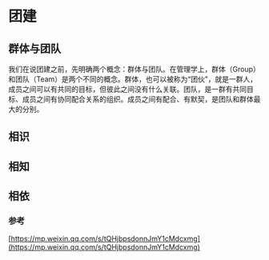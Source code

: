 # 团建

## 群体与团队

我们在说团建之前，先明确两个概念：群体与团队。在管理学上，群体（Group）和团队（Team）是两个不同的概念。群体，也可以被称为“团伙”，就是一群人，成员之间可以有共同的目标，但彼此之间没有什么关联。团队，是一群有共同目标、成员之间有协同配合关系的组织。成员之间有配合、有默契，是团队和群体最大的分别。


## 相识

## 相知

## 相依

### 参考
[https://mp.weixin.qq.com/s/tQHjbpsdonnJmY1cMdcxmg](https://mp.weixin.qq.com/s/tQHjbpsdonnJmY1cMdcxmg)